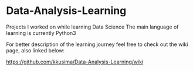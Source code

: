 # Data-Analysis-Learning
Projects I worked on while learning Data Science
The main language of learning is currently Python3

For better description of the learning journey feel free to check out the wiki page, also linked below:


https://github.com/kkusima/Data-Analysis-Learning/wiki

